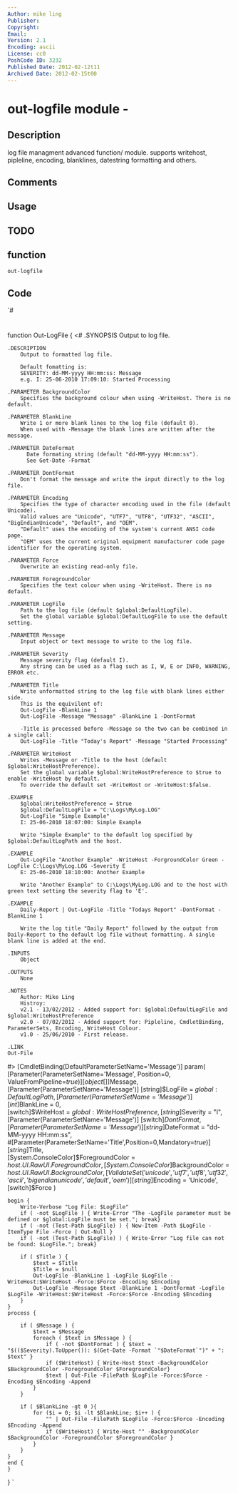 ```yaml
---
Author: mike ling
Publisher: 
Copyright: 
Email: 
Version: 2.1
Encoding: ascii
License: cc0
PoshCode ID: 3232
Published Date: 2012-02-12t11
Archived Date: 2012-02-15t00
---
```


# out-logfile module - 

## Description

log file managment advanced function/ module. supports writehost, pipleline, encoding, blanklines, datestring formatting and others.

## Comments



## Usage



## TODO



## function

`out-logfile`

## Code

`#
 #
 function Out-LogFile {
 <#
 	.SYNOPSIS
 		Output to log file.
 	
 	.DESCRIPTION
 		Output to formatted log file.
 		
 		Default fomatting is:
 		SEVERITY: dd-MM-yyyy HH:mm:ss: Message
 		e.g. I: 25-06-2010 17:09:10: Started Processing
 		
 	.PARAMETER BackgroundColor
 		Specifies the background colour when using -WriteHost. There is no default.
 		
 	.PARAMETER BlankLine
 		Write 1 or more blank lines to the log file (default 0).
 		When used with -Message the blank lines are written after the message.
 		
 	.PARAMETER DateFormat
 		  Date formating string (default "dd-MM-yyyy HH:mm:ss").
 		  See Get-Date -Format
 		
 	.PARAMETER DontFormat
 		Don't format the message and write the input directly to the log file.
 	
 	.PARAMETER Encoding
 		Specifies the type of character encoding used in the file (default Unicode).				
 		Valid values are "Unicode", "UTF7", "UTF8", "UTF32", "ASCII", "BigEndianUnicode", "Default", and "OEM". 
 		"Default" uses the encoding of the system's current ANSI code page.
 		"OEM" uses the current original equipment manufacturer code page identifier for the operating system.
 		
 	.PARAMETER Force
 		Overwrite an existing read-only file.		
 		
 	.PARAMETER ForegroundColor
 		Specifies the text colour when using -WriteHost. There is no default.
 	
 	.PARAMETER LogFile
 		Path to the log file (default $global:DefaultLogFile).
 		Set the global variable $global:DefaultLogFile to use the default setting.
 	
 	.PARAMETER Message
 		Input object or text message to write to the log file.
 		
 	.PARAMETER Severity
 		Message severity flag (default I).
 		Any string can be used as a flag such as I, W, E or INFO, WARNING, ERROR etc.
 		
 	.PARAMETER Title
 		Write unformatted string to the log file with blank lines either side.
 		This is the equivilent of:
 		Out-LogFile -BlankLine 1
 		Out-LogFile -Message "Message" -BlankLine 1 -DontFormat
 
 		-Title is processed before -Message so the two can be combined in a single call:
 		Out-LogFile -Title "Today's Report" -Message "Started Processing"
 	
 	.PARAMETER WriteHost
 		Writes -Message or -Title to the host (default $global:WriteHostPreference).
 		Set the global variable $global:WriteHostPreference to $true to enable -WriteHost by default.
 		To override the default set -WriteHost or -WriteHost:$false.
 		
 	.EXAMPLE	
 		$global:WriteHostPreference = $true
 		$global:DefaultLogFile = "C:\Logs\MyLog.LOG"
 		Out-LogFile "Simple Example"
 		I: 25-06-2010 18:07:00: Simple Example
 		
 		Write "Simple Example" to the default log specified by $global:DefaultLogPath and the host.
 		
 	.EXAMPLE			
 		Out-LogFile "Another Example" -WriteHost -ForgroundColor Green -LogFile C:\Logs\MyLog.LOG -Severity E
 		E: 25-06-2010 18:10:00: Another Example
 		
 		Write "Another Example" to C:\Logs\MyLog.LOG and to the host with green text setting the severity flag to 'E'.
 	
 	.EXAMPLE	
 		Daily-Report | Out-LogFile -Title "Todays Report" -DontFormat -BlankLine 1
 				
 		Write the log title "Daily Report" followed by the output from Daily-Report to the default log file without formatting. A single blank line is added at the end.
 		
 	.INPUTS
 		Object
 		
 	.OUTPUTS
 		None
 	
 	.NOTES
 		Author: Mike Ling
 		Histroy:
 		v2.1 - 13/02/2012 - Added support for: $global:DefaultLogFile and $global:WriteHostPreference
 		v2.0 - 07/02/2012 - Added support for: Pipleline, CmdletBinding, ParameterSets, Encoding, WriteHost Colour.
 		v1.0 - 25/06/2010 - First release.		
 	
 	.LINK
 	Out-File
 #>
 	[CmdletBinding(DefaultParameterSetName='Message')]
 	param(
 		[Parameter(ParameterSetName='Message',
 		Position=0,
 		ValueFromPipeline=$true)]				
 		[object[]]$Message,
 		[Parameter(ParameterSetName='Message')]
 		[string]$LogFile = $global:DefaultLogPath,
 		[Parameter(ParameterSetName='Message')]
 		[int]$BlankLine = 0,		
 		[switch]$WriteHost = $global:WriteHostPreference,
 		[string]$Severity = "I",
 		[Parameter(ParameterSetName='Message')]
 		[switch]$DontFormat,		
 		[Parameter(ParameterSetName='Message')]
 		[string]$DateFormat = "dd-MM-yyyy HH:mm:ss",		
 		#[Parameter(ParameterSetName='Title',Position=0,Mandatory=$true)]
 		[string]$Title,		
 		[System.ConsoleColor]$ForegroundColor = $host.UI.RawUI.ForegroundColor,		
 		[System.ConsoleColor]$BackgroundColor = $host.UI.RawUI.BackgroundColor,
 		[ValidateSet('unicode', 'utf7', 'utf8', 'utf32', 'ascii', 'bigendianunicode', 'default', 'oem')]		
 		[string]$Encoding = 'Unicode',
 		[switch]$Force
 	)
 	
 	begin { 		
 		Write-Verbose "Log File: $LogFile"
 		if ( -not $LogFile ) { Write-Error "The -LogFile parameter must be defined or $global:LogFile must be set."; break}		
 		if ( -not (Test-Path $LogFile) ) { New-Item -Path $LogFile -ItemType File -Force | Out-Null }
 		if ( -not (Test-Path $LogFile) ) { Write-Error "Log file can not be found: $LogFile."; break}
 		
 		if ( $Title ) {			
 			$text = $Title
 			$Title = $null
 			Out-LogFile -BlankLine 1 -LogFile $LogFile -WriteHost:$WriteHost -Force:$Force -Encoding $Encoding
 			Out-LogFile -Message $text -BlankLine 1 -DontFormat -LogFile $LogFile -WriteHost:$WriteHost -Force:$Force -Encoding $Encoding 									
 		}
 	}
 	process {
 		
 		if ( $Message ) { 	
 			$text = $Message
 			foreach ( $text in $Message ) {
 				if ( -not $DontFormat ) { $text = "$(($Severity).ToUpper()): $(Get-Date -Format `"$DateFormat`")" + ": $text" }									
 				if ($WriteHost) { Write-Host $text -BackgroundColor $BackgroundColor -ForegroundColor $ForegroundColor}
 				$text | Out-File -FilePath $LogFile -Force:$Force -Encoding $Encoding -Append
 			}		
 		}
 		
 		if ( $BlankLine -gt 0 ){
 			for ($i = 0; $i -lt $BlankLine; $i++ ) { 
 				"" | Out-File -FilePath $LogFile -Force:$Force -Encoding $Encoding -Append
 				if ($WriteHost) { Write-Host "" -BackgroundColor $BackgroundColor -ForegroundColor $ForegroundColor }
 			}
 		}
 	}
 	end {
 	}
 }
`

